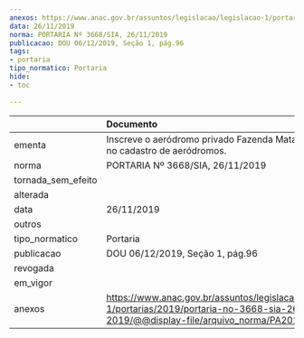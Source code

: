 ```yaml
---
anexos: https://www.anac.gov.br/assuntos/legislacao/legislacao-1/portarias/2019/portaria-no-3668-sia-26-11-2019/@@display-file/arquivo_norma/PA2019-3668.pdf
data: 26/11/2019
norma: PORTARIA Nº 3668/SIA, 26/11/2019
publicacao: DOU 06/12/2019, Seção 1, pág.96
tags:
- portaria
tipo_normatico: Portaria
hide: 
- toc 
 
---
```


|                    | Documento                                                                                                                                            |
|:-------------------|:-----------------------------------------------------------------------------------------------------------------------------------------------------|
| ementa             | Inscreve o aeródromo privado Fazenda Mata Velha (AM) no cadastro de aeródromos.                                                                      |
| norma              | PORTARIA Nº 3668/SIA, 26/11/2019                                                                                                                     |
| tornada_sem_efeito |                                                                                                                                                      |
| alterada           |                                                                                                                                                      |
| data               | 26/11/2019                                                                                                                                           |
| outros             |                                                                                                                                                      |
| tipo_normatico     | Portaria                                                                                                                                             |
| publicacao         | DOU 06/12/2019, Seção 1, pág.96                                                                                                                      |
| revogada           |                                                                                                                                                      |
| em_vigor           |                                                                                                                                                      |
| anexos             | https://www.anac.gov.br/assuntos/legislacao/legislacao-1/portarias/2019/portaria-no-3668-sia-26-11-2019/@@display-file/arquivo_norma/PA2019-3668.pdf |
